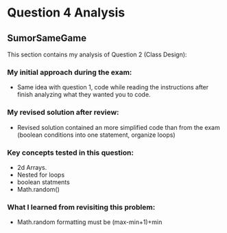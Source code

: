 # Question 4 Analysis
## SumorSameGame
This section contains my analysis of Question 2 (Class Design):

### My initial approach during the exam:
- Same idea with question 1, code while reading the instructions after finish analyzing what they wanted you to code.
### My revised solution after review:
- Revised solution contained an more simplified code than from the exam (boolean conditions into one statement, organize loops)
### Key concepts tested in this question:
- 2d Arrays.
- Nested for loops
- boolean statments
- Math.random()
### What I learned from revisiting this problem:
- Math.random formatting must be (max-min+1)+min
